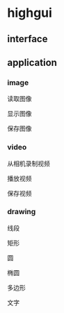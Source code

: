 # highgui

## interface



## application

### image

读取图像

显示图像

保存图像



### video

从相机录制视频

播放视频

保存视频



### drawing

线段

矩形

圆

椭圆

多边形

文字

